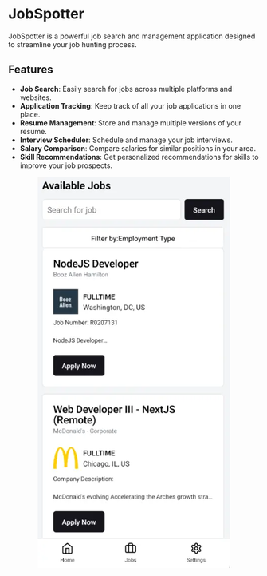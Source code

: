 <!DOCTYPE html>
<html lang="en">
    <h1>JobSpotter</h1>

<p>JobSpotter is a powerful job search and management application designed to streamline your job hunting process.</p>

<h2>Features</h2>
<ul>
    <li><strong>Job Search</strong>: Easily search for jobs across multiple platforms and websites.</li>
    <li><strong>Application Tracking</strong>: Keep track of all your job applications in one place.</li>
    <li><strong>Resume Management</strong>: Store and manage multiple versions of your resume.</li>
    <li><strong>Interview Scheduler</strong>: Schedule and manage your job interviews.</li>
    <li><strong>Salary Comparison</strong>: Compare salaries for similar positions in your area.</li>
    <li><strong>Skill Recommendations</strong>: Get personalized recommendations for skills to improve your job prospects.</li>
</ul>
<p align="center">
<img src="https://raw.githubusercontent.com/Bit-Barron/JobSpotter/refs/heads/main/dd.webp" />
</p>
</html>
